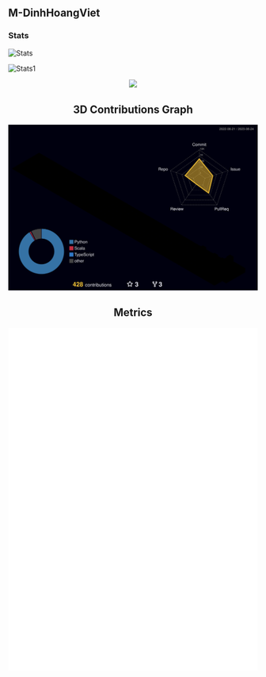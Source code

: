 ## M-DinhHoangViet
### 								Stats
![Stats](https://github-readme-stats-theyobots.vercel.app/api?username=M-DinhHoangViet&show_icons=true&include_all_commits=true&count_private=true&hide_border=true&theme=tokyonight)

![Stats1](https://github-readme-streak-stats.herokuapp.com/?user=M-DinhHoangViet&include_all_commits=true&hide_border=true&theme=tokyonight)
</p>

<p align="center">
	<img width="450em" src="https://github-readme-stats-theyobots.vercel.app/api/top-langs/?username=M-DinhHoangViet&layout=compact&langs_count=10&include_all_commits=true&hide_border=true&theme=tokyonight&exclude_repo=github-readme-stats,Fairy-Stockfish-Random"/>
</p>

<h2 align="center">
	3D Contributions Graph
</h2>

<p align="center">
	<a href="./github-contrib-graph.svg">
		<img width="900em" src="./profile-3d-contrib/profile-night-rainbow.svg">
	</a>
</p>

<h2 align="center">
	Metrics
</h2>

<p align="center">
	<img width="625em" src="https://github.com/M-DinhHoangViet/M-DinhHoangViet/blob/main/github-metrics.svg" />
</p>
